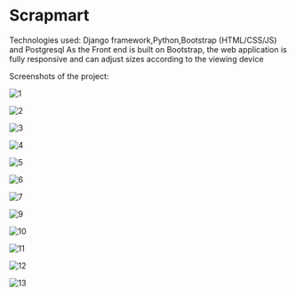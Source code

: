 # Scrapmart

Technologies used:
Django framework,Python,Bootstrap (HTML/CSS/JS) and Postgresql
As the Front end is built on Bootstrap, the web application is fully responsive and can adjust sizes according to the viewing device

Screenshots of the project:

![1](https://user-images.githubusercontent.com/72996825/119179228-52118600-ba8c-11eb-8d72-9275579707e2.PNG)

![2](https://user-images.githubusercontent.com/72996825/119179242-5473e000-ba8c-11eb-83c5-6fbaa915fea1.PNG)

![3](https://user-images.githubusercontent.com/72996825/119179247-550c7680-ba8c-11eb-82b2-cd2419061152.PNG)

![4](https://user-images.githubusercontent.com/72996825/119179249-55a50d00-ba8c-11eb-942e-e16f45397f06.PNG)

![5](https://user-images.githubusercontent.com/72996825/119179251-563da380-ba8c-11eb-9819-621de197a833.PNG)

![6](https://user-images.githubusercontent.com/72996825/119179252-563da380-ba8c-11eb-9148-29a7cf182b25.PNG)

![7](https://user-images.githubusercontent.com/72996825/119179253-56d63a00-ba8c-11eb-83d2-c109c09e0857.PNG)

![9](https://user-images.githubusercontent.com/72996825/119179255-576ed080-ba8c-11eb-9987-15ec04e14d07.PNG)

![10](https://user-images.githubusercontent.com/72996825/119179258-576ed080-ba8c-11eb-9fac-14e6b6faef57.PNG)

![11](https://user-images.githubusercontent.com/72996825/119179259-58076700-ba8c-11eb-882f-e433ff1030e8.PNG)

![12](https://user-images.githubusercontent.com/72996825/119179262-58076700-ba8c-11eb-9224-09f228cb8a54.PNG)

![13](https://user-images.githubusercontent.com/72996825/119179264-589ffd80-ba8c-11eb-8ab1-b153405c44ae.PNG)
